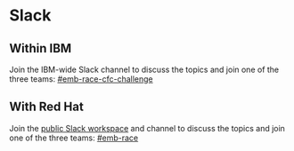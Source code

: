 # Slack

## Within IBM

Join the IBM-wide Slack channel to discuss the topics and join one of the 
three teams: 
[#emb-race-cfc-challenge][ibm]

[ibm]: https://ibm-cloudplatform.slack.com/archives/C015VAHF4NQ

## With Red Hat

Join the [public Slack workspace](http://callforcode.org/emb-race) and 
channel to discuss the topics and join one of the three teams: 
[#emb-race](https://callforcode.slack.com/archives/C016HLH1ACD)
